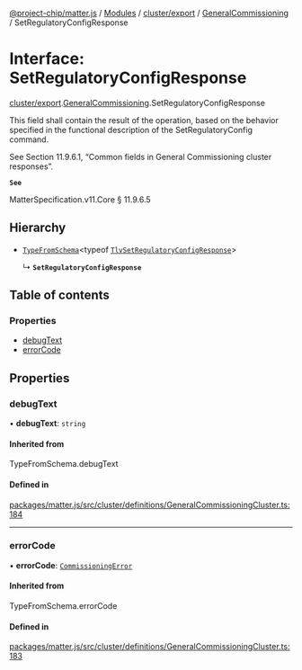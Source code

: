 [@project-chip/matter.js](../README.md) / [Modules](../modules.md) / [cluster/export](../modules/cluster_export.md) / [GeneralCommissioning](../modules/cluster_export.GeneralCommissioning.md) / SetRegulatoryConfigResponse

# Interface: SetRegulatoryConfigResponse

[cluster/export](../modules/cluster_export.md).[GeneralCommissioning](../modules/cluster_export.GeneralCommissioning.md).SetRegulatoryConfigResponse

This field shall contain the result of the operation, based on the behavior specified in the functional
description of the SetRegulatoryConfig command.

See Section 11.9.6.1, “Common fields in General Commissioning cluster responses”.

**`See`**

MatterSpecification.v11.Core § 11.9.6.5

## Hierarchy

- [`TypeFromSchema`](../modules/tlv_export.md#typefromschema)\<typeof [`TlvSetRegulatoryConfigResponse`](../modules/cluster_export.GeneralCommissioning.md#tlvsetregulatoryconfigresponse)\>

  ↳ **`SetRegulatoryConfigResponse`**

## Table of contents

### Properties

- [debugText](cluster_export.GeneralCommissioning.SetRegulatoryConfigResponse.md#debugtext)
- [errorCode](cluster_export.GeneralCommissioning.SetRegulatoryConfigResponse.md#errorcode)

## Properties

### debugText

• **debugText**: `string`

#### Inherited from

TypeFromSchema.debugText

#### Defined in

[packages/matter.js/src/cluster/definitions/GeneralCommissioningCluster.ts:184](https://github.com/project-chip/matter.js/blob/c0d55745d5279e16fdfaa7d2c564daa31e19c627/packages/matter.js/src/cluster/definitions/GeneralCommissioningCluster.ts#L184)

___

### errorCode

• **errorCode**: [`CommissioningError`](../enums/cluster_export.GeneralCommissioning.CommissioningError.md)

#### Inherited from

TypeFromSchema.errorCode

#### Defined in

[packages/matter.js/src/cluster/definitions/GeneralCommissioningCluster.ts:183](https://github.com/project-chip/matter.js/blob/c0d55745d5279e16fdfaa7d2c564daa31e19c627/packages/matter.js/src/cluster/definitions/GeneralCommissioningCluster.ts#L183)
